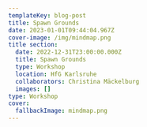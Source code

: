 ```yaml
---
templateKey: blog-post
title: Spawn Grounds
date: 2023-01-01T09:44:04.967Z
cover-image: /img/mindmap.png
title section:
  date: 2022-12-31T23:00:00.000Z
  title: Spawn Grounds
  type: Workshop
  location: HfG Karlsruhe
  collaborators: Christina Mäckelburg
  images: []
type: Workshop
cover:
  fallbackImage: mindmap.png
---
```

